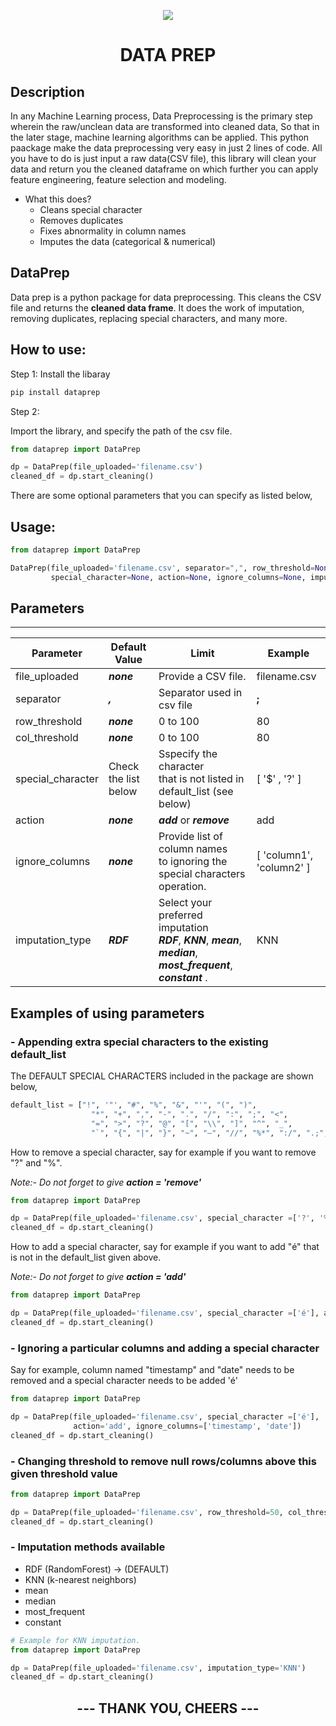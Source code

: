 <p align="center"><img src="https://github.com/DataPreprocessing/DataPrep/blob/main/img/DataPrep.png"></p>

<h1 align="center">DATA PREP</h1>

## Description
<p>In any Machine Learning process, Data Preprocessing is the primary step wherein the raw/unclean data are transformed 
into cleaned data, So that in the later stage, machine learning algorithms can be applied. This python paackage make the 
data preprocessing very easy in just 2 lines of code. All you have to do is just input a raw data(CSV file), this library
will clean your data and return you the cleaned dataframe on which further you can apply feature engineering, 
feature selection and modeling.

- What this does?
    * Cleans special character
    * Removes duplicates
    * Fixes abnormality in column names 
    * Imputes the data (categorical & numerical)
    
</p>

## DataPrep

<p>Data prep is a python package for data preprocessing. This cleans the CSV file and returns the <b>cleaned data frame</b>. 
It does the work of imputation, removing duplicates, replacing special characters, and many more.</p>

## How to use:

Step 1:
  Install the libaray

````python
pip install dataprep
````
Step 2:

  Import the library, and specify the path of the csv file. 
````python
from dataprep import DataPrep

dp = DataPrep(file_uploaded='filename.csv')
cleaned_df = dp.start_cleaning()
````

There are some optional parameters that you can specify as listed below,

## Usage:

````python
from dataprep import DataPrep

DataPrep(file_uploaded='filename.csv', separator=",", row_threshold=None, col_threshold=None,
         special_character=None, action=None, ignore_columns=None, imputation_type="RDF")
````

## Parameters

------

| Parameter | Default Value | Limit | Example |
| ------ | ------ | ------ | ------ |
| file_uploaded | ***none*** | Provide a CSV file. | filename.csv |
| separator | ***,*** | Separator used in csv file | ****;****
| row_threshold | ***none*** | 0 to 100 | 80 | 
| col_threshold | ***none*** | 0 to 100 | 80 | 
| special_character | Check the list below |Sspecify the character <br> that is not listed in default_list (see below) | [ '$' , '?' ] | 
| action | ***none*** | ***add*** or ***remove*** | add | 
| ignore_columns | ***none*** | Provide list of column names <br> to ignoring the special characters operation. | [ 'column1', 'column2' ] | 
| imputation_type | ***RDF*** | Select your preferred imputation <br> ***RDF***, ***KNN***, ***mean***, ***median***, ***most_frequent***, ***constant*** . | KNN | 


## Examples of using parameters

### - Appending extra special characters to the existing default_list

The DEFAULT SPECIAL CHARACTERS included in the package are shown below,

````python
default_list = ["!", '"', "#", "%", "&", "'", "(", ")",
                  "*", "+", ",", "-", ".", "/", ":", ";", "<",
                  "=", ">", "?", "@", "[", "\\", "]", "^", "_",
                  "`", "{", "|", "}", "~", "–", "//", "%*", ":/", ".;", "Ø", "§",'$',"£"]
````
How to remove a special character, say for example if you want to remove "?" and "%".

<i>Note:- Do not forget to give <b> action = 'remove' </b></i>

````python
from dataprep import DataPrep

dp = DataPrep(file_uploaded='filename.csv', special_character =['?', '%'], action='remove')
cleaned_df = dp.start_cleaning()
````
How to add a special character, say for example if you want to add "é" that is not in the default_list given above.

<i>Note:- Do not forget to give <b> action = 'add' </b></i>

````python
from dataprep import DataPrep

dp = DataPrep(file_uploaded='filename.csv', special_character =['é'], action='add')
cleaned_df = dp.start_cleaning()
````

### - Ignoring a particular columns and adding a special character
Say for example, column named "timestamp" and "date" needs to be removed and a special character needs to be added 'é'

````python
from dataprep import DataPrep

dp = DataPrep(file_uploaded='filename.csv', special_character =['é'],
              action='add', ignore_columns=['timestamp', 'date'])
cleaned_df = dp.start_cleaning()
````

### - Changing threshold to remove null rows/columns above this given threshold value

````python
from dataprep import DataPrep

dp = DataPrep(file_uploaded='filename.csv', row_threshold=50, col_threshold=90)
cleaned_df = dp.start_cleaning()
````    

### - Imputation methods available

  - RDF (RandomForest) -> (DEFAULT)
  - KNN (k-nearest neighbors)
  - mean
  - median
  - most_frequent
  - constant
  
````python
# Example for KNN imputation.
from dataprep import DataPrep

dp = DataPrep(file_uploaded='filename.csv', imputation_type='KNN')
cleaned_df = dp.start_cleaning()
````

<h2 align="center"> --- THANK YOU, CHEERS --- </h2>
